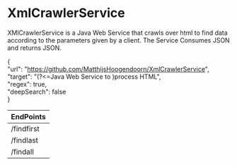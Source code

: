 # XmlCrawlerService
XMlCrawlerService is a Java Web Service that crawls over html to find data according to the parameters given by a client. The Service Consumes JSON and returns JSON.

{    
    "url": "https://github.com/MatthijsHoogendoorn/XmlCrawlerService",  
    "target": "(?<=Java Web Service to )process HTML",  
    "regex": true,  
    "deepSearch": false  
}


|    EndPoints   |
|----------------|
| /findfirst       |
| /findlast       |
| /findall        |
